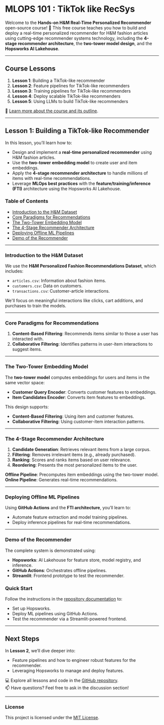 # MLOPS 101 : TikTok like RecSys

Welcome to the **Hands-on H&M Real-Time Personalized Recommender** open-source course! 🎉 This free course teaches you how to build and deploy a real-time personalized recommender for H&M fashion articles using cutting-edge recommender systems technology, including the **4-stage recommender architecture**, the **two-tower model design**, and the **Hopsworks AI Lakehouse**.

---

## Course Lessons

1. **Lesson 1**: Building a TikTok-like recommender
2. **Lesson 2**: Feature pipelines for TikTok-like recommenders
3. **Lesson 3**: Training pipelines for TikTok-like recommenders
4. **Lesson 4**: Deploy scalable TikTok-like recommenders
5. **Lesson 5**: Using LLMs to build TikTok-like recommenders

🔗 [Learn more about the course and its outline](#).

---

## Lesson 1: Building a TikTok-like Recommender

In this lesson, you’ll learn how to:
- Design and implement a **real-time personalized recommender** using H&M fashion articles.
- Use the **two-tower embedding model** to create user and item embeddings.
- Apply the **4-stage recommender architecture** to handle millions of items with real-time recommendations.
- Leverage **MLOps best practices** with the **feature/training/inference (FTI)** architecture using the Hopsworks AI Lakehouse.

### Table of Contents
- [Introduction to the H&M Dataset](#introduction-to-the-hm-dataset)
- [Core Paradigms for Recommendations](#core-paradigms-for-recommendations)
- [The Two-Tower Embedding Model](#the-two-tower-embedding-model)
- [The 4-Stage Recommender Architecture](#the-4-stage-recommender-architecture)
- [Deploying Offline ML Pipelines](#deploying-offline-ml-pipelines)
- [Demo of the Recommender](#demo-of-the-recommender)

---

### Introduction to the H&M Dataset

We use the **H&M Personalized Fashion Recommendations Dataset**, which includes:
- `articles.csv`: Information about fashion items.
- `customers.csv`: Data on customers.
- `transactions.csv`: Customer-article interactions.

We'll focus on meaningful interactions like clicks, cart additions, and purchases to train the models.

---

### Core Paradigms for Recommendations

1. **Content-Based Filtering**: Recommends items similar to those a user has interacted with.
2. **Collaborative Filtering**: Identifies patterns in user-item interactions to suggest items.

---

### The Two-Tower Embedding Model

The **two-tower model** computes embeddings for users and items in the same vector space:
- **Customer Query Encoder**: Converts customer features to embeddings.
- **Item Candidates Encoder**: Converts item features to embeddings.

This design supports:
- **Content-Based Filtering**: Using item and customer features.
- **Collaborative Filtering**: Using customer-item interaction patterns.

---

### The 4-Stage Recommender Architecture

1. **Candidate Generation**: Retrieves relevant items from a large corpus.
2. **Filtering**: Removes irrelevant items (e.g., already purchased).
3. **Ranking**: Scores and ranks items based on user relevance.
4. **Reordering**: Presents the most personalized items to the user.

**Offline Pipeline**: Precomputes item embeddings using the two-tower model.  
**Online Pipeline**: Generates real-time recommendations.

---

### Deploying Offline ML Pipelines

Using **GitHub Actions** and the **FTI architecture**, you’ll learn to:
- Automate feature extraction and model training pipelines.
- Deploy inference pipelines for real-time recommendations.

---

### Demo of the Recommender

The complete system is demonstrated using:
- **Hopsworks**: AI Lakehouse for feature store, model registry, and inference.
- **GitHub Actions**: Orchestrates offline pipelines.
- **Streamlit**: Frontend prototype to test the recommender.

### Quick Start

Follow the instructions in the [repository documentation](#) to:
- Set up Hopsworks.
- Deploy ML pipelines using GitHub Actions.
- Test the recommender via a Streamlit-powered frontend.

---

## Next Steps

In **Lesson 2**, we’ll dive deeper into:
- Feature pipelines and how to engineer robust features for the recommender.
- Leveraging Hopsworks to manage and deploy features.

💻 Explore all lessons and code in the [GitHub repository](#).  
📫 Have questions? Feel free to ask in the discussion section!

---

### License

This project is licensed under the [MIT License](LICENSE).